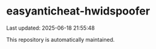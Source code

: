 # easyanticheat-hwidspoofer

Last updated: 2025-06-18 21:55:48

This repository is automatically maintained.
